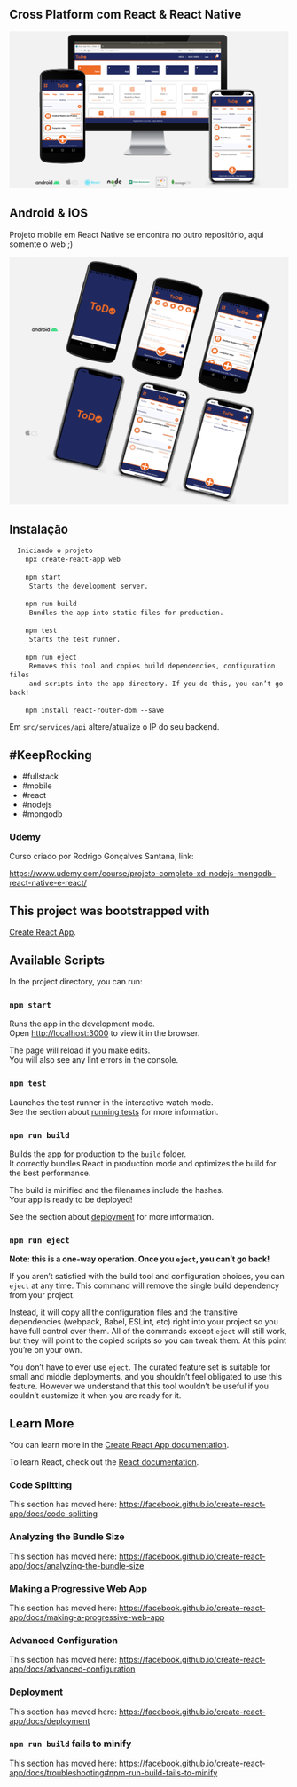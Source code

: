 ## Cross Platform com React & React Native

![Cross Platform](src/assets/reactProjetFelipeBarbosaFerreiraCrossPlatform.svg)


## Android & iOS

Projeto mobile em React Native se encontra no outro repositório, aqui somente o web ;)

![Mobile Android iOS](src/assets/reactProjetFelipeBarbosaFerreiraMobile.svg)


## Instalação
```
  Iniciando o projeto
    npx create-react-app web

    npm start
     Starts the development server.

    npm run build
     Bundles the app into static files for production.

    npm test
     Starts the test runner.

    npm run eject
     Removes this tool and copies build dependencies, configuration files
     and scripts into the app directory. If you do this, you can’t go back!

    npm install react-router-dom --save
```

Em `src/services/api` altere/atualize o IP do seu backend.


## #KeepRocking
* #fullstack
* #mobile
* #react
* #nodejs
* #mongodb


### Udemy

Curso criado por Rodrigo Gonçalves Santana, link:

https://www.udemy.com/course/projeto-completo-xd-nodejs-mongodb-react-native-e-react/


## This project was bootstrapped with 

[Create React App](https://github.com/facebook/create-react-app).

## Available Scripts

In the project directory, you can run:

### `npm start`

Runs the app in the development mode.<br />
Open [http://localhost:3000](http://localhost:3000) to view it in the browser.

The page will reload if you make edits.<br />
You will also see any lint errors in the console.

### `npm test`

Launches the test runner in the interactive watch mode.<br />
See the section about [running tests](https://facebook.github.io/create-react-app/docs/running-tests) for more information.

### `npm run build`

Builds the app for production to the `build` folder.<br />
It correctly bundles React in production mode and optimizes the build for the best performance.

The build is minified and the filenames include the hashes.<br />
Your app is ready to be deployed!

See the section about [deployment](https://facebook.github.io/create-react-app/docs/deployment) for more information.

### `npm run eject`

**Note: this is a one-way operation. Once you `eject`, you can’t go back!**

If you aren’t satisfied with the build tool and configuration choices, you can `eject` at any time. This command will remove the single build dependency from your project.

Instead, it will copy all the configuration files and the transitive dependencies (webpack, Babel, ESLint, etc) right into your project so you have full control over them. All of the commands except `eject` will still work, but they will point to the copied scripts so you can tweak them. At this point you’re on your own.

You don’t have to ever use `eject`. The curated feature set is suitable for small and middle deployments, and you shouldn’t feel obligated to use this feature. However we understand that this tool wouldn’t be useful if you couldn’t customize it when you are ready for it.

## Learn More

You can learn more in the [Create React App documentation](https://facebook.github.io/create-react-app/docs/getting-started).

To learn React, check out the [React documentation](https://reactjs.org/).

### Code Splitting

This section has moved here: https://facebook.github.io/create-react-app/docs/code-splitting

### Analyzing the Bundle Size

This section has moved here: https://facebook.github.io/create-react-app/docs/analyzing-the-bundle-size

### Making a Progressive Web App

This section has moved here: https://facebook.github.io/create-react-app/docs/making-a-progressive-web-app

### Advanced Configuration

This section has moved here: https://facebook.github.io/create-react-app/docs/advanced-configuration

### Deployment

This section has moved here: https://facebook.github.io/create-react-app/docs/deployment

### `npm run build` fails to minify

This section has moved here: https://facebook.github.io/create-react-app/docs/troubleshooting#npm-run-build-fails-to-minify
